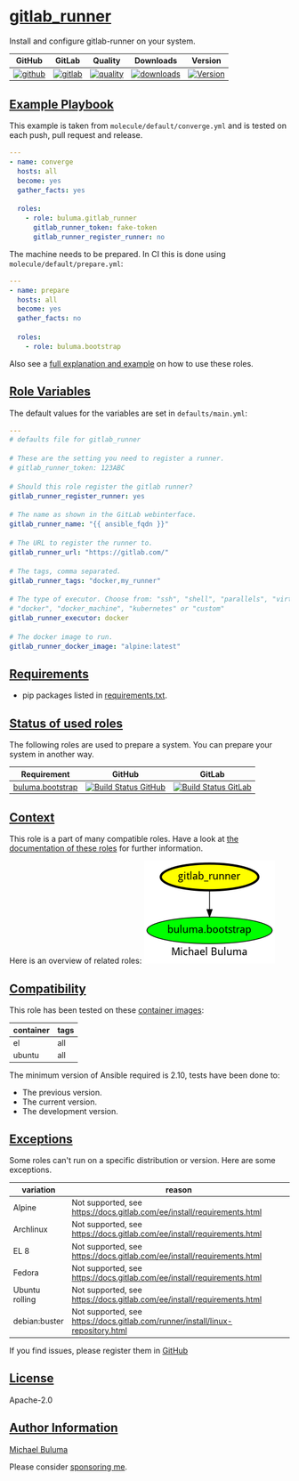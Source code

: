 # [gitlab_runner](#gitlab_runner)

Install and configure gitlab-runner on your system.

|GitHub|GitLab|Quality|Downloads|Version|
|------|------|-------|---------|-------|
|[![github](https://github.com/buluma/ansible-role-gitlab_runner/workflows/Ansible%20Molecule/badge.svg)](https://github.com/buluma/ansible-role-gitlab_runner/actions)|[![gitlab](https://gitlab.com/buluma/ansible-role-gitlab_runner/badges/master/pipeline.svg)](https://gitlab.com/buluma/ansible-role-gitlab_runner)|[![quality](https://img.shields.io/ansible/quality/40614)](https://galaxy.ansible.com/buluma/gitlab_runner)|[![downloads](https://img.shields.io/ansible/role/d/40614)](https://galaxy.ansible.com/buluma/gitlab_runner)|[![Version](https://img.shields.io/github/release/buluma/ansible-role-gitlab_runner.svg)](https://github.com/buluma/ansible-role-gitlab_runner/releases/)|

## [Example Playbook](#example-playbook)

This example is taken from `molecule/default/converge.yml` and is tested on each push, pull request and release.
```yaml
---
- name: converge
  hosts: all
  become: yes
  gather_facts: yes

  roles:
    - role: buluma.gitlab_runner
      gitlab_runner_token: fake-token
      gitlab_runner_register_runner: no
```

The machine needs to be prepared. In CI this is done using `molecule/default/prepare.yml`:
```yaml
---
- name: prepare
  hosts: all
  become: yes
  gather_facts: no

  roles:
    - role: buluma.bootstrap
```

Also see a [full explanation and example](https://buluma.co.ke/how-to-use-these-roles.html) on how to use these roles.

## [Role Variables](#role-variables)

The default values for the variables are set in `defaults/main.yml`:
```yaml
---
# defaults file for gitlab_runner

# These are the setting you need to register a runner.
# gitlab_runner_token: 123ABC

# Should this role register the gitlab runner?
gitlab_runner_register_runner: yes

# The name as shown in the GitLab webinterface.
gitlab_runner_name: "{{ ansible_fqdn }}"

# The URL to register the runner to.
gitlab_runner_url: "https://gitlab.com/"

# The tags, comma separated.
gitlab_runner_tags: "docker,my_runner"

# The type of executor. Choose from: "ssh", "shell", "parallels", "virtualbox",
# "docker", "docker_machine", "kubernetes" or "custom"
gitlab_runner_executor: docker

# The docker image to run.
gitlab_runner_docker_image: "alpine:latest"
```

## [Requirements](#requirements)

- pip packages listed in [requirements.txt](https://github.com/buluma/ansible-role-gitlab_runner/blob/master/requirements.txt).

## [Status of used roles](#status-of-requirements)

The following roles are used to prepare a system. You can prepare your system in another way.

| Requirement | GitHub | GitLab |
|-------------|--------|--------|
|[buluma.bootstrap](https://galaxy.ansible.com/buluma/bootstrap)|[![Build Status GitHub](https://github.com/buluma/ansible-role-bootstrap/workflows/Ansible%20Molecule/badge.svg)](https://github.com/buluma/ansible-role-bootstrap/actions)|[![Build Status GitLab ](https://gitlab.com/buluma/ansible-role-bootstrap/badges/master/pipeline.svg)](https://gitlab.com/buluma/ansible-role-bootstrap)|

## [Context](#context)

This role is a part of many compatible roles. Have a look at [the documentation of these roles](https://buluma.co.ke/) for further information.

Here is an overview of related roles:
![dependencies](https://raw.githubusercontent.com/buluma/ansible-role-gitlab_runner/png/requirements.png "Dependencies")

## [Compatibility](#compatibility)

This role has been tested on these [container images](https://hub.docker.com/u/buluma):

|container|tags|
|---------|----|
|el|all|
|ubuntu|all|

The minimum version of Ansible required is 2.10, tests have been done to:

- The previous version.
- The current version.
- The development version.

## [Exceptions](#exceptions)

Some roles can't run on a specific distribution or version. Here are some exceptions.

| variation                 | reason                 |
|---------------------------|------------------------|
| Alpine | Not supported, see https://docs.gitlab.com/ee/install/requirements.html |
| Archlinux | Not supported, see https://docs.gitlab.com/ee/install/requirements.html |
| EL 8 | Not supported, see https://docs.gitlab.com/ee/install/requirements.html |
| Fedora | Not supported, see https://docs.gitlab.com/ee/install/requirements.html |
| Ubuntu rolling | Not supported, see https://docs.gitlab.com/ee/install/requirements.html |
| debian:buster | Not supported, see https://docs.gitlab.com/runner/install/linux-repository.html |


If you find issues, please register them in [GitHub](https://github.com/buluma/ansible-role-gitlab_runner/issues)

## [License](#license)

Apache-2.0

## [Author Information](#author-information)

[Michael Buluma](https://buluma.co.ke/)

Please consider [sponsoring me](https://github.com/sponsors/buluma).
